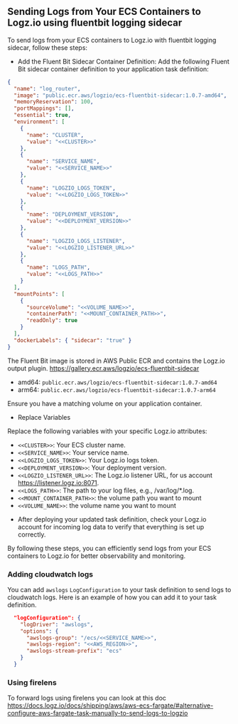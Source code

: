 ## Sending Logs from Your ECS Containers to Logz.io using fluentbit logging sidecar
To send logs from your ECS containers to Logz.io with fluentbit logging sidecar, follow these steps:

* Add the Fluent Bit Sidecar Container Definition:
  Add the following Fluent Bit sidecar container definition to your application task definition:

```json
{
  "name": "log_router",
  "image": "public.ecr.aws/logzio/ecs-fluentbit-sidecar:1.0.7-amd64",
  "memoryReservation": 100,
  "portMappings": [],
  "essential": true,
  "environment": [
    {
      "name": "CLUSTER",
      "value": "<<CLUSTER>>"
    },
    { 
      "name": "SERVICE_NAME", 
      "value": "<<SERVICE_NAME>>"
    },
    { 
      "name": "LOGZIO_LOGS_TOKEN",
      "value": "<<LOGZIO_LOGS_TOKEN>>"
    },
    { 
      "name": "DEPLOYMENT_VERSION", 
      "value": "<<DEPLOYMENT_VERSION>>"
    },
    { 
      "name": "LOGZIO_LOGS_LISTENER", 
      "value": "<<LOGZIO_LISTENER_URL>>"
    },
    { 
      "name": "LOGS_PATH", 
      "value": "<<LOGS_PATH>>"
    }
  ],
  "mountPoints": [
    { 
      "sourceVolume": "<<VOLUME_NAME>>", 
      "containerPath": "<<MOUNT_CONTAINER_PATH>>", 
      "readOnly": true
    }
  ],
  "dockerLabels": { "sidecar": "true" }
}
```
The Fluent Bit image is stored in AWS Public ECR and contains the Logz.io output plugin.
https://gallery.ecr.aws/logzio/ecs-fluentbit-sidecar
- amd64: `public.ecr.aws/logzio/ecs-fluentbit-sidecar:1.0.7-amd64`
- arm64: `public.ecr.aws/logzio/ecs-fluentbit-sidecar:1.0.7-arm64`

Ensure you have a matching volume on your application container.

* Replace Variables

Replace the following variables with your specific Logz.io attributes:

- `<<CLUSTER>>`: Your ECS cluster name.
- `<<SERVICE_NAME>>`: Your service name.
- `<<LOGZIO_LOGS_TOKEN>>`: Your Logz.io logs token.
- `<<DEPLOYMENT_VERSION>>`: Your deployment version.
- `<<LOGZIO_LISTENER_URL>>`: The Logz.io listener URL, for us account https://listener.logz.io:8071.
- `<<LOGS_PATH>>`: The path to your log files, e.g., /var/log/*.log.
- `<<MOUNT_CONTAINER_PATH>>`: the volume path you want to mount
- `<<VOLUME_NAME>>`: the volume name you want to mount

* After deploying your updated task definition, check your Logz.io account for incoming log data to verify that everything is set up correctly.

By following these steps, you can efficiently send logs from your ECS containers to Logz.io for better observability and monitoring.

### Adding cloudwatch logs
You can add `awslogs` `LogConfiguration` to your task definition to send logs to cloudwatch logs. Here is an example of how you can add it to your task definition.
```json
  "logConfiguration": {
    "logDriver": "awslogs",
    "options": {
      "awslogs-group": "/ecs/<<SERVICE_NAME>>",
      "awslogs-region": "<<AWS_REGION>>",
      "awslogs-stream-prefix": "ecs"
    }
  }
```

### Using firelens
To forward logs using firelens you can look at this doc https://docs.logz.io/docs/shipping/aws/aws-ecs-fargate/#alternative-configure-aws-fargate-task-manually-to-send-logs-to-logzio


